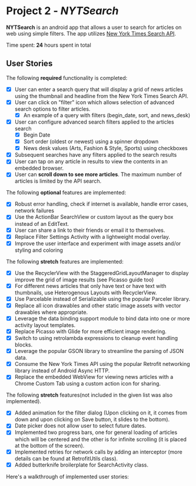 # Project 2 - *NYTSearch*

**NYTSearch** is an android app that allows a user to search for articles on web using simple filters. The app utilizes [New York Times Search API](http://developer.nytimes.com/docs/read/article_search_api_v2).

Time spent: **24** hours spent in total

## User Stories

The following **required** functionality is completed:

* [x] User can enter a search query that will display a grid of news articles using the thumbnail and headline from the New York Times Search API.
* [x] User can click on "filter" icon which allows selection of advanced search options to filter articles.
    * [x] An example of a query with filters (begin_date, sort, and news_desk)
* [x] User can configure advanced search filters applied to the articles search
    * [x] Begin Date
    * [x] Sort order (oldest or newest) using a spinner dropdown
    * [x] News desk values (Arts, Fashion & Style, Sports) using checkboxes
* [x] Subsequent searches have any filters applied to the search results
* [x] User can tap on any article in results to view the contents in an embedded browser.
* [x] User can **scroll down to see more articles**. The maximum number of articles is limited by the API search.

The following **optional** features are implemented:
* [x] Robust error handling, check if internet is available, handle error cases, network failures
* [x] Use the ActionBar SearchView or custom layout as the query box instead of an EditText.
* [x] User can share a link to their friends or email it to themselves.
* [x] Replace Filter Settings Activity with a lightweight modal overlay.
* [x] Improve the user interface and experiment with image assets and/or styling and coloring

The following **stretch** features are implemented:
* [x] Use the RecyclerView with the StaggeredGridLayoutManager to display improve the grid of image results (see Picasso guide too)
* [x] For different news articles that only have text or have text with thumbnails, use Heterogenous Layouts with RecyclerView.
* [x] Use Parcelable instead of Serializable using the popular Parceler library.
* [x] Replace all icon drawables and other static image assets with vector drawables where appropriate.
* [x] Leverage the data binding support module to bind data into one or more activity layout templates.
* [x] Replace Picasso with Glide for more efficient image rendering.
* [x] Switch to using retrolambda expressions to cleanup event handling blocks.
* [x] Leverage the popular GSON library to streamline the parsing of JSON data.
* [x] Consume the New York Times API using the popular Retrofit networking library instead of Android Async HTTP.
* [x] Replace the embedded WebView for viewing news articles with a Chrome Custom Tab using a custom action icon for sharing.

The following **stretch** features(not included in the given list was also implemented).
* [x] Added animation for the filter dialog (Upon clicking on it, it comes from down and upon clicking on Save button, it slides to the bottom).
* [x] Date picker does not allow user to select future dates.
* [x] Implemented two progress bars, one for general loading of articles which will be centered and the other is for infinite scrolling (it is placed at the bottom of the screen).
* [x] Implemented retries for network calls by adding an interceptor (more details can be found at RetrofitUtils class).
* [x] Added butterknife broilerplate for SearchActivity class.

Here's a walkthrough of implemented user stories:

